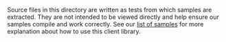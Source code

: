 Source files in this directory are written as tests from which samples are extracted.
They are not intended to be viewed directly and help ensure our samples compile and work correctly.
See our [list of samples](https://github.com/Azure/azure-sdk-for-net/tree/main/sdk/synapse/Azure.Analytics.Synapse.Artifacts/samples) for more explanation about how to use this client library.
